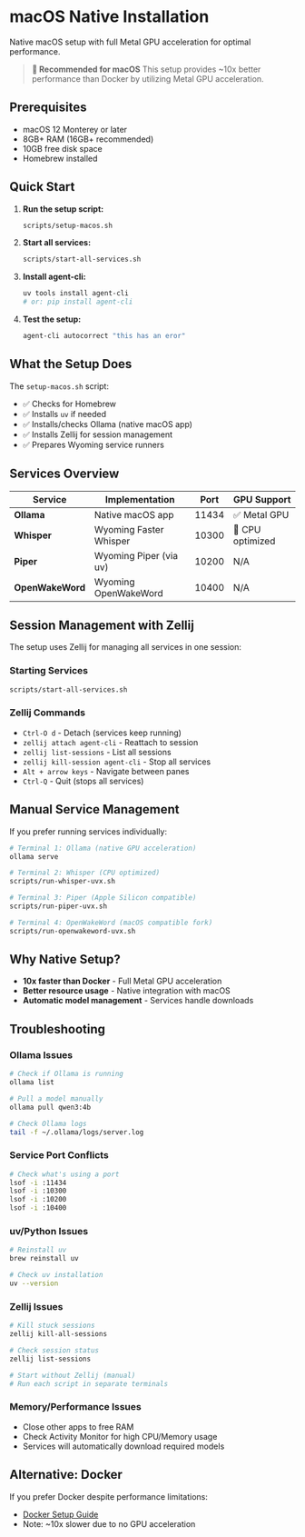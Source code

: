 # macOS Native Installation

Native macOS setup with full Metal GPU acceleration for optimal performance.

> **🍎 Recommended for macOS**
> This setup provides ~10x better performance than Docker by utilizing Metal GPU acceleration.

## Prerequisites

- macOS 12 Monterey or later
- 8GB+ RAM (16GB+ recommended)
- 10GB free disk space
- Homebrew installed

## Quick Start

1. **Run the setup script:**
   ```bash
   scripts/setup-macos.sh
   ```

2. **Start all services:**
   ```bash
   scripts/start-all-services.sh
   ```

3. **Install agent-cli:**
   ```bash
   uv tools install agent-cli
   # or: pip install agent-cli
   ```

4. **Test the setup:**
   ```bash
   agent-cli autocorrect "this has an eror"
   ```

## What the Setup Does

The `setup-macos.sh` script:
- ✅ Checks for Homebrew
- ✅ Installs `uv` if needed
- ✅ Installs/checks Ollama (native macOS app)
- ✅ Installs Zellij for session management
- ✅ Prepares Wyoming service runners

## Services Overview

| Service | Implementation | Port | GPU Support |
|---------|---------------|------|-------------|
| **Ollama** | Native macOS app | 11434 | ✅ Metal GPU |
| **Whisper** | Wyoming Faster Whisper | 10300 | 🔧 CPU optimized |
| **Piper** | Wyoming Piper (via uv) | 10200 | N/A |
| **OpenWakeWord** | Wyoming OpenWakeWord | 10400 | N/A |

## Session Management with Zellij

The setup uses Zellij for managing all services in one session:

### Starting Services
```bash
scripts/start-all-services.sh
```

### Zellij Commands
- `Ctrl-O d` - Detach (services keep running)
- `zellij attach agent-cli` - Reattach to session
- `zellij list-sessions` - List all sessions
- `zellij kill-session agent-cli` - Stop all services
- `Alt + arrow keys` - Navigate between panes
- `Ctrl-Q` - Quit (stops all services)

## Manual Service Management

If you prefer running services individually:

```bash
# Terminal 1: Ollama (native GPU acceleration)
ollama serve

# Terminal 2: Whisper (CPU optimized)
scripts/run-whisper-uvx.sh

# Terminal 3: Piper (Apple Silicon compatible)
scripts/run-piper-uvx.sh

# Terminal 4: OpenWakeWord (macOS compatible fork)
scripts/run-openwakeword-uvx.sh
```

## Why Native Setup?

- **10x faster than Docker** - Full Metal GPU acceleration
- **Better resource usage** - Native integration with macOS
- **Automatic model management** - Services handle downloads

## Troubleshooting

### Ollama Issues
```bash
# Check if Ollama is running
ollama list

# Pull a model manually
ollama pull qwen3:4b

# Check Ollama logs
tail -f ~/.ollama/logs/server.log
```

### Service Port Conflicts
```bash
# Check what's using a port
lsof -i :11434
lsof -i :10300
lsof -i :10200
lsof -i :10400
```

### uv/Python Issues
```bash
# Reinstall uv
brew reinstall uv

# Check uv installation
uv --version
```

### Zellij Issues
```bash
# Kill stuck sessions
zellij kill-all-sessions

# Check session status
zellij list-sessions

# Start without Zellij (manual)
# Run each script in separate terminals
```

### Memory/Performance Issues
- Close other apps to free RAM
- Check Activity Monitor for high CPU/Memory usage
- Services will automatically download required models

## Alternative: Docker

If you prefer Docker despite performance limitations:
- [Docker Setup Guide](docker.md)
- Note: ~10x slower due to no GPU acceleration
